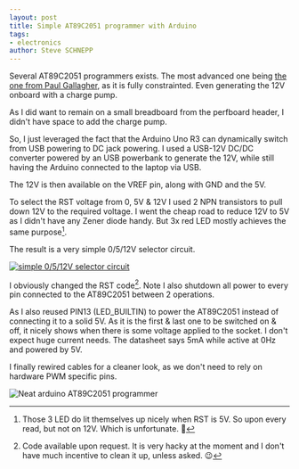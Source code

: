 ```yaml
---
layout: post
title: Simple AT89C2051 programmer with Arduino
tags:
- electronics
author: Steve SCHNEPP
---
```


Several AT89C2051 programmers exists. The most advanced one being [the one from
Paul Gallagher](https://leap.tardate.com/8051/at89c2051/programmer/), as it is fully
constrainted. Even generating the 12V onboard with a charge pump.

As I did want to remain on a small breadboard from the perfboard header, I
didn't have space to add the charge pump.

So, I just leveraged the fact that the Arduino Uno R3 can dynamically switch
from USB powering to DC jack powering. I used a USB-12V DC/DC converter powered
by an USB powerbank to generate the 12V, while still having the Arduino
connected to the laptop via USB.

The 12V is then available on the VREF pin, along with GND and the 5V.

To select the RST voltage from 0, 5V & 12V I used 2 NPN transistors to pull
down 12V to the required voltage. I went the cheap road to reduce 12V to 5V as
I didn't have any Zener diode handy. But 3x red LED mostly achieves the same
purpose[^2].

The result is a very simple 0/5/12V selector circuit.

[
![simple 0/5/12V selector circuit](../../../assets/images/circuit-20220828-1725.svg)
](http://www.falstad.com/circuit/circuitjs.html?ctz=CQAgjCAMB0l3BWcMBMcUHYMGZIA4UA2ATmIxAUgoqoQFMBaMMAKACURD8RjCKU8PPlSoAWKmBRRpMBCwDmnPIOxolKhFJEsAMiFG8QaQaNGDjMkADMAhgBsAznWqQWAJ32GLCDHwsT4Vw8DPlxRTgRQyHCA+F1PKPDTFWjLW0dnJCDObjBiKS5BQ1i4FgAXCMT1EDDpCCYwaGJsbB9mjARsXgQ8JEa0Fp64DDIMPEJTRnIwOBAAEzpbAFc7MoUc8xRwwqNxGXKKXyNuHf9wEAam0muukjBRGb5+yGvSLpmUYk1CKeQqBeWqxYAHcNuB8tU8loQZCITgnhCUCwwIQCspwWjNuEpACbCsygw7HQ5ucRFBYKwUZijFtqihIkZ5os8atCcTSTIKcjUXSGYR0QJzEzAQSiSSIGSYJBWEA)


I obviously changed the RST code[^1]. Note I also shutdown all power to every pin
connected to the AT89C2051 between 2 operations.

As I also reused PIN13 (LED_BUILTIN) to power the AT89C2051 instead of
connecting it to a solid 5V. As it is the first & last one to be switched on &
off, it nicely shows when there is some voltage applied to the socket. I don't expect
huge current needs. The datasheet says 5mA while active at 0Hz and powered by 5V. 

I finally rewired cables for a cleaner look, as we don't need to rely on hardware
PWM specific pins.

![Neat arduino AT89C2051 programmer](../../../assets/images/IMG_20220828_173336535.jpg)

[^2]: Those 3 LED do lit themselves up nicely when RST is 5V. So upon every
      read, but not on 12V. Which is unfortunate. 🤷

[^1]: Code available upon request. It is very hacky at the moment and I don't
      have much incentive to clean it up, unless asked. 😉
